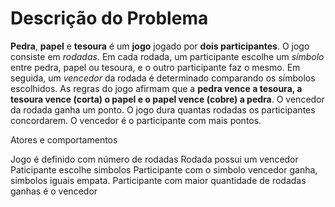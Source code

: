 # Descrição do Problema

**Pedra**, **papel** e **tesoura** é um **jogo** jogado por **dois participantes**. O jogo consiste em _rodadas_. Em cada rodada, um participante escolhe um _símbolo_ entre pedra, papel ou tesoura, e o outro participante faz o mesmo. Em seguida, um _vencedor_ da rodada é determinado comparando os símbolos escolhidos. As regras do jogo afirmam que a **pedra vence a tesoura, a tesoura vence (corta) o papel e o papel vence (cobre) a pedra**. O vencedor da rodada ganha um ponto. O jogo dura quantas rodadas os participantes concordarem. O vencedor é o participante com mais pontos.

Atores e comportamentos

Jogo é definido com número de rodadas
Rodada possui um vencedor
Paticipante escolhe simbolos
Participante com o simbolo vencedor ganha, simbolos iguais empata.
Participante com maior quantidade de rodadas ganhas é o vencedor